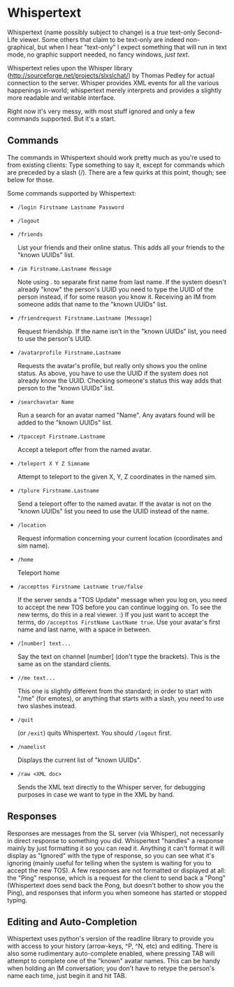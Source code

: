 # Whispertext

Whispertext (name possibly subject to change) is a *true* text-only Second-Life viewer.  Some others that claim to be text-only are indeed non-graphical, but when I hear "text-only" I expect something that will run in text mode, no graphic support needed, no fancy windows, *just text*.

Whispertext relies upon the Whisper library (http://sourceforge.net/projects/slxslchat/) by Thomas Pedley for actual connection to the server.  Whisper provides XML events for all the various happenings in-world; whispertext merely interprets and provides a slightly more readable and writable interface.

Right now it's very messy, with most stuff ignored and only a few commands supported.  But it's a start.

## Commands

The commands in Whispertext should work pretty much as you're used to from existing clients: Type something to say it, except for commands which are preceded by a slash (/).  There are a few quirks at this point, though; see below for those.

Some commands supported by Whispertext:

* `/login Firstname Lastname Password`
* `/logout`
* `/friends`

	List your friends and their online status.  This adds all your friends to the "known UUIDs" list.
	
* `/im Firstname.Lastname Message`

	Note using . to separate first name from last name.  If the system doesn't already "know" the person's UUID you need to type the UUID of the person instead, if for some reason you know it.  Receiving an IM from someone adds that name to the "known UUIDs" list.
	
* `/friendrequest Firstname.Lastname [Message]`

	Request friendship.  If the name isn't in the "known UUIDs" list, you need to use the person's UUID.
	
* `/avatarprofile Firstname.Lastname`

	Requests the avatar's profile, but really only shows you the online status.  As above, you have to use the UUID if the system does not already know the UUID.  Checking someone's status this way adds that person to the "known UUIDs" list.
	
* `/searchavatar Name`

	Run a search for an avatar named "Name".  Any avatars found will be added to the "known UUIDs" list.
	
* `/tpaccept Firstname.Lastname`

	Accept a teleport offer from the named avatar.
	
* `/teleport X Y Z Simname`

	Attempt to teleport to the given X, Y, Z coordinates in the named sim.
	
* `/tplure Firstname.Lastname`

	Send a teleport offer to the named avatar.  If the avatar is not on the "known UUIDs" list you need to use the UUID instead of the name.
	
* `/location`

	Request information concerning your current location (coordinates and sim name).
	
* `/home`

	Teleport home
	
* `/accepttos Firstname Lastname true/false`

	If the server sends a "TOS Update" message when you log on, you need to accept the new TOS before you can continue logging on.  To see the new terms, do this in a real viewer. :)  If you just want to accept the terms, do `/accepttos FirstName LastName true`.  Use your avatar's first name and last name, with a space in between.

* `/[number] text...`

	Say the text on channel [number] (don't type the brackets).  This is the same as on the standard clients.
	
* `//me text...`

	This one is slightly different from the standard; in order to start with "/me" (for emotes), or anything that starts with a slash, you need to use two slashes instead.

* `/quit`

	(or `/exit`) quits Whispertext.  You should `/logout` first.

* `/namelist`

	Displays the current list of "known UUIDs".

* `/raw <XML doc>`

	Sends the XML text directly to the Whisper server, for debugging purposes in case we want to type in the XML by hand.

## Responses

Responses are messages from the SL server (via Whisper), not necessarily in direct response to something you did.  Whispertext "handles" a response mainly by just formatting it so you can read it.  Anything it can't format it will display as "Ignored" with the type of response, so you can see what it's ignoring (mainly useful for telling when the system is waiting for you to accept the new TOS).  A few responses are not formatted or displayed at all: the "Ping" response, which is a request for the client to send back a "Pong" (Whispertext does send back the Pong, but doesn't bother to show you the Ping), and responses that inform you when someone has started or stopped typing.

## Editing and Auto-Completion

Whispertext uses python's version of the readline library to provide you with access to your history (arrow-keys, ^P, ^N, etc) and editing.  There is also some rudimentary auto-complete enabled, where pressing TAB will attempt to complete one of the "known" avatar names.  This can be handy when holding an IM conversation; you don't have to retype the person's name each time, just begin it and hit TAB.
